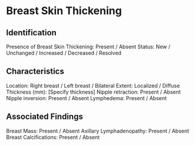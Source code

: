 
# Breast Skin Thickening

## Identification

Presence of Breast Skin Thickening: Present / Absent
Status: New / Unchanged / Increased / Decreased / Resolved

## Characteristics

Location: Right breast / Left breast / Bilateral
Extent: Localized / Diffuse
Thickness (mm): [Specify thickness]
Nipple retraction: Present / Absent
Nipple inversion: Present / Absent
Lymphedema: Present / Absent

## Associated Findings

Breast Mass: Present / Absent
Axillary Lymphadenopathy: Present / Absent
Breast Calcifications: Present / Absent
